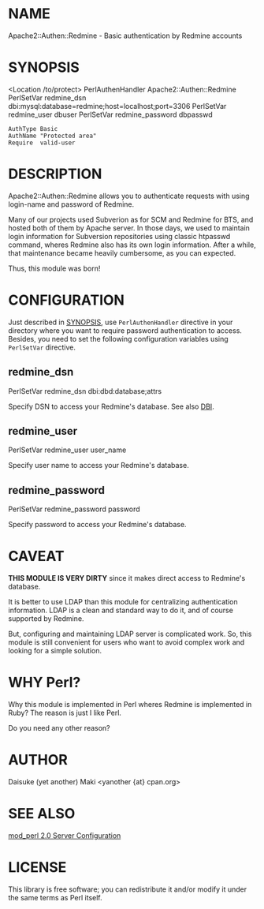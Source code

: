 # NAME

Apache2::Authen::Redmine - Basic authentication by Redmine accounts

# SYNOPSIS

  <Location /to/protect>
    PerlAuthenHandler Apache2::Authen::Redmine
    PerlSetVar redmine_dsn      dbi:mysql:database=redmine;host=localhost;port=3306
    PerlSetVar redmine_user     dbuser
    PerlSetVar redmine_password dbpasswd

    AuthType Basic
    AuthName "Protected area"
    Require  valid-user
  </Location>

# DESCRIPTION

Apache2::Authen::Redmine allows you to authenticate requests with using
login-name and password of Redmine.

Many of our projects used Subverion as for SCM and Redmine for BTS, and
hosted both of them by Apache server. In those days, we used to maintain
login information for Subversion repositories using classic htpasswd
command, wheres Redmine also has its own login information.
After a while, that maintenance became heavily cumbersome, as you can
expected.

Thus, this module was born!

# CONFIGURATION

Just described in [SYNOPSIS](#pod_SYNOPSIS), use `PerlAuthenHandler` directive in your
directory where you want to require password authentication to access.
Besides, you need to set the following configuration variables using
`PerlSetVar` directive.

## redmine_dsn

  PerlSetVar redmine_dsn dbi:dbd:database;attrs

Specify DSN to access your Redmine's database.
See also [DBI](http://search.cpan.org/perldoc?DBI).

## redmine_user
  

  PerlSetVar redmine_user user_name

Specify user name to access your Redmine's database.

## redmine_password

  PerlSetVar redmine_password password

Specify password to access your Redmine's database.

# CAVEAT

__THIS MODULE IS VERY DIRTY__ since it makes direct access to Redmine's
database.

It is better to use LDAP than this module for centralizing authentication
information. LDAP is a clean and standard way to do it, and of course
supported by Redmine.

But, configuring and maintaining LDAP server is complicated work. So, this
module is still convenient for users who want to avoid complex work and
looking for a simple solution.

# WHY Perl?

Why this module is implemented in Perl wheres Redmine is implemented in
Ruby? The reason is just I like Perl.

Do you need any other reason?

# AUTHOR

Daisuke (yet another) Maki <yanother {at} cpan.org>

# SEE ALSO

[mod_perl 2.0 Server Configuration](http://perl.apache.org/docs/2.0/user/config/config.html)

# LICENSE

This library is free software; you can redistribute it and/or modify
it under the same terms as Perl itself.